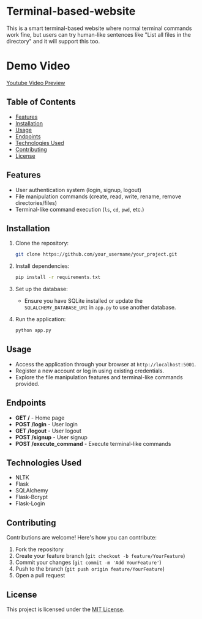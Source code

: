 # Terminal-based-website
This is a smart terminal-based website where normal terminal commands work fine, but users can try human-like sentences like "List all files in the directory" and it will support this too.
# Demo Video 
[Youtube Video Preview](https://www.youtube.com/watch?v=kd6Y1YAf4Cw)
## Table of Contents
- [Features](#features)
- [Installation](#installation)
- [Usage](#usage)
- [Endpoints](#endpoints)
- [Technologies Used](#technologies-used)
- [Contributing](#contributing)
- [License](#license)

## Features
- User authentication system (login, signup, logout)
- File manipulation commands (create, read, write, rename, remove directories/files)
- Terminal-like command execution (`ls`, `cd`, `pwd`, etc.)

## Installation
1. Clone the repository:
    ```bash
    git clone https://github.com/your_username/your_project.git
    ```

2. Install dependencies:
    ```bash
    pip install -r requirements.txt
    ```

3. Set up the database:
    - Ensure you have SQLite installed or update the `SQLALCHEMY_DATABASE_URI` in `app.py` to use another database.

4. Run the application:
    ```bash
    python app.py
    ```

## Usage
- Access the application through your browser at `http://localhost:5001`.
- Register a new account or log in using existing credentials.
- Explore the file manipulation features and terminal-like commands provided.

## Endpoints
- **GET /** - Home page
- **POST /login** - User login
- **GET /logout** - User logout
- **POST /signup** - User signup
- **POST /execute_command** - Execute terminal-like commands

## Technologies Used
- NLTK
- Flask
- SQLAlchemy
- Flask-Bcrypt
- Flask-Login

## Contributing
Contributions are welcome! Here's how you can contribute:
1. Fork the repository
2. Create your feature branch (`git checkout -b feature/YourFeature`)
3. Commit your changes (`git commit -m 'Add YourFeature'`)
4. Push to the branch (`git push origin feature/YourFeature`)
5. Open a pull request

## License
This project is licensed under the [MIT License](LICENSE).

